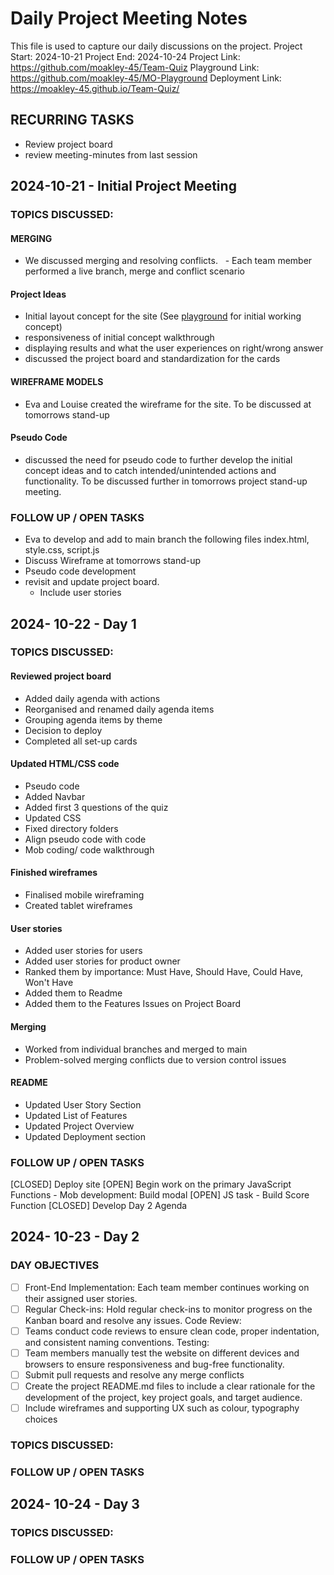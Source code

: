 # Daily Project Meeting Notes

This file is used to capture our daily discussions on the project.
Project Start: 2024-10-21
Project End: 2024-10-24
Project Link: https://github.com/moakley-45/Team-Quiz
Playground Link: https://github.com/moakley-45/MO-Playground
Deployment Link: https://moakley-45.github.io/Team-Quiz/

## RECURRING TASKS

- Review project board
- review meeting-minutes from last session

## 2024-10-21 - Initial Project Meeting

### TOPICS DISCUSSED:

#### MERGING

- We discussed merging and resolving conflicts.
    - Each team member performed a live branch, merge and conflict scenario

#### Project Ideas

- Initial layout concept for the site (See [playground](https://8000-moakley45-moplayground-9olvsgl1xjj.ws.codeinstitute-ide.net/) for initial working concept)
- responsiveness of initial concept walkthrough
- displaying results and what the user experiences on right/wrong answer
- discussed the project board and standardization for the cards

#### WIREFRAME MODELS

- Eva and Louise created the wireframe for the site. To be discussed at tomorrows stand-up

#### Pseudo Code

- discussed the need for pseudo code to further develop the initial concept ideas and to catch intended/unintended actions and functionality. To be discussed further in tomorrows project stand-up meeting.

### FOLLOW UP / OPEN TASKS

- Eva to develop and add to main branch the following files index.html, style.css, script.js
- Discuss Wireframe at tomorrows stand-up
- Pseudo code development
- revisit and update project board.
  - Include user stories

## 2024- 10-22 - Day 1

### TOPICS DISCUSSED:

#### Reviewed project board

- Added daily agenda with actions
- Reorganised and renamed daily agenda items
- Grouping agenda items by theme
- Decision to deploy
- Completed all set-up cards

#### Updated HTML/CSS code

- Pseudo code
- Added Navbar
- Added first 3 questions of the quiz
- Updated CSS
- Fixed directory folders
- Align pseudo code with code
- Mob coding/ code walkthrough

#### Finished wireframes

- Finalised mobile wireframing
- Created tablet wireframes

#### User stories

- Added user stories for users
- Added user stories for product owner
- Ranked them by importance: Must Have, Should Have, Could Have, Won't Have
- Added them to Readme
- Added them to the Features Issues on Project Board

#### Merging

- Worked from individual branches and merged to main
- Problem-solved merging conflicts due to version control issues

#### README

- Updated User Story Section
- Updated List of Features
- Updated Project Overview
- Updated Deployment section

### FOLLOW UP / OPEN TASKS

[CLOSED] Deploy site
[OPEN] Begin work on the primary JavaScript Functions - Mob development: Build modal
[OPEN] JS task - Build Score Function
[CLOSED] Develop Day 2 Agenda

## 2024- 10-23 - Day 2

### DAY OBJECTIVES

- [ ] Front-End Implementation: Each team member continues working on their assigned user stories.
- [ ] Regular Check-ins: Hold regular check-ins to monitor progress on the Kanban board and resolve any issues.
      Code Review:
- [ ] Teams conduct code reviews to ensure clean code, proper indentation, and consistent naming conventions.
      Testing:
- [ ] Team members manually test the website on different devices and browsers to ensure responsiveness and bug-free functionality.
- [ ] Submit pull requests and resolve any merge conflicts
- [ ] Create the project README.md files to include a clear rationale for the development of the project, key project goals, and target audience.
- [ ] Include wireframes and supporting UX such as colour, typography choices

### TOPICS DISCUSSED:

### FOLLOW UP / OPEN TASKS

## 2024- 10-24 - Day 3

### TOPICS DISCUSSED:

### FOLLOW UP / OPEN TASKS
